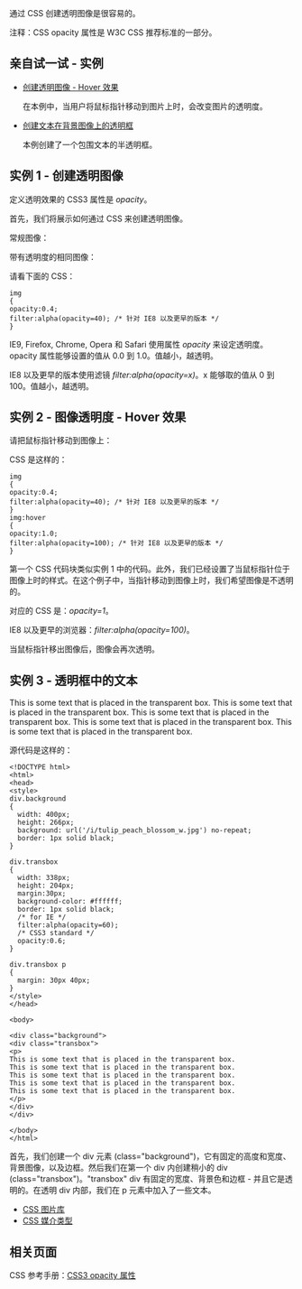 通过 CSS 创建透明图像是很容易的。

注释：CSS opacity 属性是 W3C CSS 推荐标准的一部分。

## 亲自试一试 - 实例

- [创建透明图像 - Hover 效果](http://www.w3school.com.cn/tiy/t.asp?f=css_image_transparency)

  在本例中，当用户将鼠标指针移动到图片上时，会改变图片的透明度。

- [创建文本在背景图像上的透明框](http://www.w3school.com.cn/tiy/t.asp?f=css_transparency)

  本例创建了一个包围文本的半透明框。

## 实例 1 - 创建透明图像

定义透明效果的 CSS3 属性是 *opacity*。

首先，我们将展示如何通过 CSS 来创建透明图像。

常规图像：

带有透明度的相同图像：

请看下面的 CSS：

```
img
{
opacity:0.4;
filter:alpha(opacity=40); /* 针对 IE8 以及更早的版本 */
}

```

IE9, Firefox, Chrome, Opera 和 Safari 使用属性 *opacity* 来设定透明度。opacity 属性能够设置的值从 0.0 到 1.0。值越小，越透明。

IE8 以及更早的版本使用滤镜 *filter:alpha(opacity=x)*。x 能够取的值从 0 到 100。值越小，越透明。

## 实例 2 - 图像透明度 - Hover 效果

请把鼠标指针移动到图像上：

CSS 是这样的：

```
img
{
opacity:0.4;
filter:alpha(opacity=40); /* 针对 IE8 以及更早的版本 */
}
img:hover
{
opacity:1.0;
filter:alpha(opacity=100); /* 针对 IE8 以及更早的版本 */
}

```

第一个 CSS 代码块类似实例 1 中的代码。此外，我们已经设置了当鼠标指针位于图像上时的样式。在这个例子中，当指针移动到图像上时，我们希望图像是不透明的。

对应的 CSS 是：*opacity=1*。

IE8 以及更早的浏览器：*filter:alpha(opacity=100)*。

当鼠标指针移出图像后，图像会再次透明。

## 实例 3 - 透明框中的文本

This is some text that is placed in the transparent box. This is some text that is placed in the transparent box. This is some text that is placed in the transparent box. This is some text that is placed in the transparent box. This is some text that is placed in the transparent box.

源代码是这样的：

```
<!DOCTYPE html>
<html>
<head>
<style>
div.background
{
  width: 400px;
  height: 266px;
  background: url('/i/tulip_peach_blossom_w.jpg') no-repeat;
  border: 1px solid black;
}

div.transbox
{
  width: 338px;
  height: 204px;
  margin:30px;
  background-color: #ffffff;
  border: 1px solid black;
  /* for IE */
  filter:alpha(opacity=60);
  /* CSS3 standard */
  opacity:0.6;
}

div.transbox p
{
  margin: 30px 40px;
}
</style>
</head>

<body>

<div class="background">
<div class="transbox">
<p>
This is some text that is placed in the transparent box.
This is some text that is placed in the transparent box.
This is some text that is placed in the transparent box.
This is some text that is placed in the transparent box.
This is some text that is placed in the transparent box.
</p>
</div>
</div>

</body>
</html>

```

首先，我们创建一个 div 元素 (class="background")，它有固定的高度和宽度、背景图像，以及边框。然后我们在第一个 div 内创建稍小的 div (class="transbox")。"transbox" div 有固定的宽度、背景色和边框 - 并且它是透明的。在透明 div 内部，我们在 p 元素中加入了一些文本。

- [CSS 图片库](http://www.w3school.com.cn/css/css_image_gallery.asp)
- [CSS 媒介类型](http://www.w3school.com.cn/css/css_mediatypes.asp)

## 相关页面

CSS 参考手册：[CSS3 opacity 属性](http://www.w3school.com.cn/cssref/pr_opacity.asp)